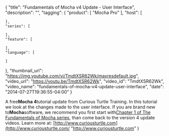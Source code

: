 {
  "title": "Fundamentals of Mocha v4 Update - User Interface",
  "description": "",
  "tagging": {
    "product": [
      "Mocha Pro"
    ],
    "host": [

    ],
    "series": [

    ],
    "feature": [

    ],
    "language": [

    ]
  },
  "thumbnail_url": "https://img.youtube.com/vi/TmdtXSR62Wk/maxresdefault.jpg",
  "video_url": "https://youtu.be/TmdtXSR62Wk",
  "video_id": "TmdtXSR62Wk",
  "video_name": "fundamentals-of-mocha-v4-update-user-interface",
  "date": "2014-07-27T19:36:55-04:00"
}

A free**Mocha 4**tutorial update from Curious Turtle Training. In this
tutorial we look at the changes made to the user interface. If you are brand
new to**Mocha**software, we recommend you first start with[Chapter 1 of The
Fundamentals of Mocha
series](http://www.imagineersystems.com/video/?tagFilter=Mocha%20Fundamentals&&dd=dateOld&orderby=date&order=ASC),
than come back to the version 4 update videos.
Learn more at: [http://www.curiousturtle.com](http://www.curiousturtle.com/
"http://www.curiousturtle.com" )
